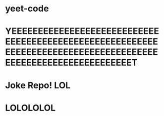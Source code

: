 # yeet-code
# YEEEEEEEEEEEEEEEEEEEEEEEEEEEEEEEEEEEEEEEEEEEEEEEEEEEEEEEEEEEEEEEEEEEEEEEEEEEEEEEEEEEEEEEEEEEEEEEEEEEEEEEEEEEEEET
# Joke Repo! LOL
# LOLOLOLOL
